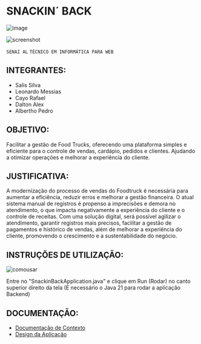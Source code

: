 # SNACKIN´ BACK
![image](https://github.com/user-attachments/assets/073b8f18-db29-43ea-a774-2a151cc8b1d0)

![screenshot](https://github.com/user-attachments/assets/9a492e36-0f9f-4d44-9cbe-26047e3f5bba)

`SENAI AL` `TÉCNICO EM INFORMÁTICA PARA WEB`

## INTEGRANTES:
- Salis Silva
- Leonardo Messias
- Cayo Rafael
- Dalton Alex
- Albertho Pedro

## OBJETIVO:
Facilitar a gestão de Food Trucks, oferecendo uma plataforma simples e eficiente para o controle de vendas, cardápio, pedidos e clientes. Ajudando a otimizar operações e melhorar a experiência do cliente.

## JUSTIFICATIVA:
A modernização do processo de vendas do Foodtruck é necessária para aumentar a eficiência, reduzir erros e melhorar a gestão financeira. O atual sistema manual de registros é propenso a imprecisões e demora no atendimento, o que impacta negativamente a experiência do cliente e o controle de receitas. Com uma solução digital, será possível agilizar o atendimento, garantir registros mais precisos, facilitar a gestão de pagamentos e histórico de vendas, além de melhorar a experiência do cliente, promovendo o crescimento e a sustentabilidade do negócio.

## INSTRUÇÕES DE UTILIZAÇÃO:

![comousar](https://github.com/user-attachments/assets/1ba9cc6c-62fc-4fe9-80da-0649265aa109)

Entre no "SnackinBackApplication.java" e clique em Run (Rodar) no canto superior direito da tela
(É necessário o Java 21 para rodar a aplicação Backend)


## DOCUMENTAÇÃO:
- [Documentação de Contexto](https://drive.google.com/file/d/1i7cvJ9N9pWvz6rzsD6tSsUfalnOabutx/view?usp=drive_link)
- [Design da Aplicação](https://www.figma.com/design/wMjJRfzRLtDNESzJPqU6oh/Projeto-Food-Truck?node-id=55-2&node-type=canvas&t=rwFLJp51MdB3ENBw-0)
